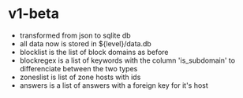# v1-beta

-   transformed from json to sqlite db
-   all data now is stored in ${level}/data.db
-   blocklist is the list of block domains as before
-   blockregex is a list of keywords with the column 'is_subdomain' to differenciate between the two types
-   zoneslist is list of zone hosts with ids
-   answers is a list of answers with a foreign key for it's host
